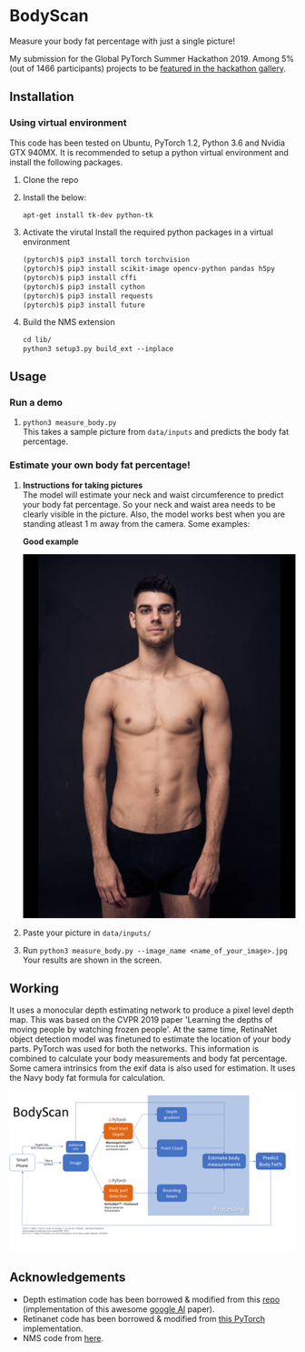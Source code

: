 # BodyScan
Measure your body fat percentage with just a single picture!

My submission for the Global PyTorch Summer Hackathon 2019. 
Among 5%(out of 1466 participants) projects to be 
[featured in the hackathon gallery](https://devpost.com/software/bodyscan). 

## Installation
### Using virtual environment
This code has been tested on Ubuntu, PyTorch 1.2, Python 3.6 and Nvidia GTX 940MX. It is recommended to setup a python virtual environment 
and install the following packages.

1. Clone the repo
2. Install the below:
   ```
   apt-get install tk-dev python-tk
   ```

3. Activate the virutal Install the required python packages in a virtual environment

   ```
   (pytorch)$ pip3 install torch torchvision 
   (pytorch)$ pip3 install scikit-image opencv-python pandas h5py
   (pytorch)$ pip3 install cffi
   (pytorch)$ pip3 install cython
   (pytorch)$ pip3 install requests
   (pytorch)$ pip3 install future
   ```
3. Build the NMS extension

   ```
   cd lib/
   python3 setup3.py build_ext --inplace
   ```
## Usage
### Run a demo
1. `python3 measure_body.py`  
   This takes a sample picture from `data/inputs` and predicts the body fat percentage. 
### Estimate your own body fat percentage! 
1. **Instructions for taking pictures**  
The model will estimate your neck and waist circumference to predict your body fat percentage. So your neck and
waist area needs to be clearly visible in the picture. Also, the model works best when you are standing atleast 1 m 
away from the camera. Some examples:  

   **Good example**  
   
   ![Image](./data/inputs/204.jpg)
   
2. Paste your picture in `data/inputs/`
3. Run `python3 measure_body.py --image_name <name_of_your_image>.jpg`  
   Your results are shown in the screen.
   
## Working

It uses a monocular depth estimating network to produce a pixel level depth map. This was based on the CVPR 2019 paper 
'Learning the depths of moving people by watching frozen people'. At the same time, RetinaNet object detection model 
was finetuned to estimate the location of your body parts. PyTorch was used for both the networks. 
This information is combined to calculate your body measurements and body fat percentage. Some 
camera intrinsics from the exif data is also used for estimation. It uses the Navy body fat formula for calculation. 

![Process](./data/process.png)


## Acknowledgements
* Depth estimation code has been borrowed & modified from this [repo](https://github.com/google/mannequinchallenge)
  (implementation of this awesome [google AI](https://mannequin-depth.github.io/) paper). 
* Retinanet code has been borrowed & modified from [this PyTorch](https://github.com/yhenon/pytorch-retinanet) 
  implementation.
* NMS code from [here](https://github.com/huaifeng1993/NMS).
